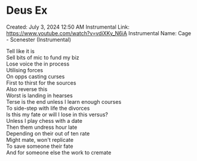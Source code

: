 # Deus Ex

Created: July 3, 2024 12:50 AM
Instrumental Link: https://www.youtube.com/watch?v=vdiXKy_N6iA
Instrumental Name: Cage - Scenester (Instrumental)
  
Tell like it is  
Sell bits of mic to fund my biz  
Lose voice the in process  
Utilising forces  
On opps casting curses  
First to thirst for the sources  
Also reverse this  
Worst is landing in hearses  
Terse is the end unless I learn enough courses  
To side-step with life the divorces  
Is this my fate or will I lose in this versus?  
Unless I play chess with a date  
Then them undress hour late  
Depending on their out of ten rate  
Might mate, won't replicate  
To save someone their fate  
And for someone else the work to cremate  